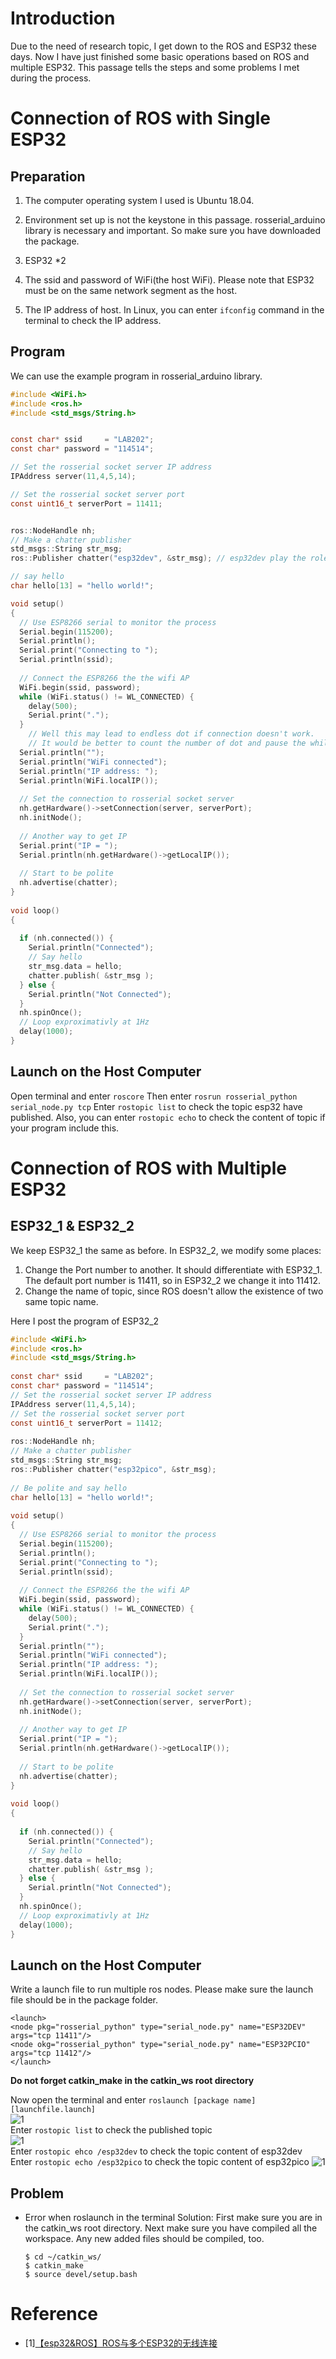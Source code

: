 # Introduction
Due to the need of research topic, I get down to the ROS and ESP32 these days. Now I have just finished some basic operations based on ROS and multiple ESP32. 
This passage tells the steps and some problems I met during the process.
# Connection of ROS with Single ESP32

## Preparation
1. The computer operating system I used is Ubuntu 18.04.
2. Environment set up is not the keystone in this passage. rosserial_arduino library is necessary and important. So make sure you have downloaded the package. 

3. ESP32 *2

4. The ssid and password of WiFi(the host WiFi). Please note that ESP32 must be on the same network segment as the host.

5. The IP address of host. In Linux, you can enter `ifconfig` command in the terminal to check the IP address. 
## Program
We can use the example program in rosserial_arduino library.
```C
#include <WiFi.h>
#include <ros.h>
#include <std_msgs/String.h>


const char* ssid     = "LAB202";
const char* password = "114514";

// Set the rosserial socket server IP address
IPAddress server(11,4,5,14);

// Set the rosserial socket server port
const uint16_t serverPort = 11411;


ros::NodeHandle nh;
// Make a chatter publisher
std_msgs::String str_msg;
ros::Publisher chatter("esp32dev", &str_msg); // esp32dev play the role of topic name. You can rename it whatever

// say hello
char hello[13] = "hello world!";

void setup()
{
  // Use ESP8266 serial to monitor the process
  Serial.begin(115200);
  Serial.println();
  Serial.print("Connecting to ");
  Serial.println(ssid);
 
  // Connect the ESP8266 the the wifi AP
  WiFi.begin(ssid, password);
  while (WiFi.status() != WL_CONNECTED) {
    delay(500);
    Serial.print(".");
  }
	// Well this may lead to endless dot if connection doesn't work. 
	// It would be better to count the number of dot and pause the while loop when reached the specific number.
  Serial.println("");
  Serial.println("WiFi connected");
  Serial.println("IP address: ");
  Serial.println(WiFi.localIP());
 
  // Set the connection to rosserial socket server
  nh.getHardware()->setConnection(server, serverPort);
  nh.initNode();
 
  // Another way to get IP
  Serial.print("IP = ");
  Serial.println(nh.getHardware()->getLocalIP());
 
  // Start to be polite
  nh.advertise(chatter);
}
 
void loop()
{
 
  if (nh.connected()) {
    Serial.println("Connected");
    // Say hello
    str_msg.data = hello;
    chatter.publish( &str_msg );
  } else {
    Serial.println("Not Connected");
  }
  nh.spinOnce();
  // Loop exproximativly at 1Hz
  delay(1000);
}
```
## Launch on the Host Computer
Open terminal and enter
`roscore`
Then enter
`rosrun rosserial_python serial_node.py tcp`
Enter `rostopic list` to check the topic esp32 have published. 
Also, you can enter `rostopic echo` to check the content of topic if your program include this.

# Connection of ROS with Multiple ESP32

## ESP32_1 & ESP32_2
We keep ESP32_1 the same as before. In ESP32_2, we modify some places:
1. Change the Port number to another. It should differentiate with ESP32_1. The default port number is 11411, so in ESP32_2 we change it into 11412.
2. Change the name of topic, since ROS doesn't allow the existence of two same topic name.

Here I post the program of ESP32_2
```C
#include <WiFi.h>
#include <ros.h>
#include <std_msgs/String.h>
 
const char* ssid     = "LAB202";
const char* password = "114514";
// Set the rosserial socket server IP address
IPAddress server(11,4,5,14);
// Set the rosserial socket server port
const uint16_t serverPort = 11412;
 
ros::NodeHandle nh;
// Make a chatter publisher
std_msgs::String str_msg;
ros::Publisher chatter("esp32pico", &str_msg);
 
// Be polite and say hello
char hello[13] = "hello world!";
 
void setup()
{
  // Use ESP8266 serial to monitor the process
  Serial.begin(115200);
  Serial.println();
  Serial.print("Connecting to ");
  Serial.println(ssid);
 
  // Connect the ESP8266 the the wifi AP
  WiFi.begin(ssid, password);
  while (WiFi.status() != WL_CONNECTED) {
    delay(500);
    Serial.print(".");
  }
  Serial.println("");
  Serial.println("WiFi connected");
  Serial.println("IP address: ");
  Serial.println(WiFi.localIP());
 
  // Set the connection to rosserial socket server
  nh.getHardware()->setConnection(server, serverPort);
  nh.initNode();
 
  // Another way to get IP
  Serial.print("IP = ");
  Serial.println(nh.getHardware()->getLocalIP());
 
  // Start to be polite
  nh.advertise(chatter);
}
 
void loop()
{
 
  if (nh.connected()) {
    Serial.println("Connected");
    // Say hello
    str_msg.data = hello;
    chatter.publish( &str_msg );
  } else {
    Serial.println("Not Connected");
  }
  nh.spinOnce();
  // Loop exproximativly at 1Hz
  delay(1000);
}
```
## Launch on the Host Computer
Write a launch file to run multiple ros nodes. Please make sure the launch file should be in the package folder.
```launch
<launch>
<node pkg="rosserial_python" type="serial_node.py" name="ESP32DEV" args="tcp 11411"/>
<node okg="rosserial_python" type="serial_node.py" name="ESP32PCIO" args="tcp 11412"/>
</launch>
```
**Do not forget catkin_make in the catkin_ws root directory**

Now open the terminal and enter `roslaunch [package name] [launchfile.launch]`  
![1](https://github.com/TTrravis/ROS_learning/blob/main/1.png)  
Enter `rostopic list` to check the published topic  
![1](https://github.com/TTrravis/ROS_learning/blob/main/2.png)  
Enter `rostopic ehco /esp32dev` to check the topic content of esp32dev  
Enter `rostopic echo /esp32pico` to check the topic content of esp32pico
![1](https://github.com/TTrravis/ROS_learning/blob/main/3.png)  
## Problem
- Error when roslaunch in the terminal
	Solution: First make sure you are in the catkin_ws root directory. Next make sure you have compiled all the workspace. Any new added files should be compiled, too.
	```
	$ cd ~/catkin_ws/
	$ catkin_make
	$ source devel/setup.bash
	```
# Reference
- [1][【esp32&ROS】ROS与多个ESP32的无线连接](https://blog.csdn.net/weixin_43326110/article/details/127695803)
